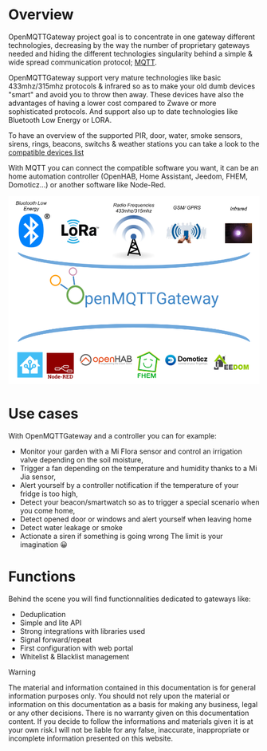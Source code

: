 # Overview
OpenMQTTGateway project goal is to concentrate in one gateway different technologies, decreasing by the way the number of proprietary gateways needed and hiding the different technologies singularity behind a simple & wide spread communication protocol; [MQTT](http://mqtt.org/).

OpenMQTTGateway support very mature technologies like basic 433mhz/315mhz protocols & infrared so as to make your old dumb devices "smart" and avoid you to throw then away. These devices have also the advantages of having a lower cost compared to Zwave or more sophisticated protocols.
And support also up to date technologies like Bluetooth Low Energy or LORA.

To have an overview of the supported PIR, door, water, smoke sensors, sirens, rings, beacons, switchs & weather stations you can take a look to the 
[compatible devices list](https://docs.google.com/spreadsheets/d/1_5fQjAixzRtepkykmL-3uN3G5bLfQ0zMajM9OBZ1bx0/edit#gid=2126158079)

With MQTT you can connect the compatible software you want, it can be an home automation controller (OpenHAB, Home Assistant, Jeedom, FHEM, Domoticz...) or another software like Node-Red.

![Overview](img/OpenMQTTGateway.png)

# Use cases
With OpenMQTTGateway and a controller you can for example:
* Monitor your garden with a Mi Flora sensor and control an irrigation valve depending on the soil moisture,
* Trigger a fan depending on the temperature and humidity thanks to a Mi Jia sensor,
* Alert yourself by a controller notification if the temperature of your fridge is too high,
* Detect your beacon/smartwatch so as to trigger a special scenario when you come home,
* Detect opened door or windows and alert yourself when leaving home
* Detect water leakage or smoke
* Actionate a siren if something is going wrong
The limit is your imagination 😀

# Functions
Behind the scene you will find functionnalities dedicated to gateways like:
* Deduplication
* Simple and lite API
* Strong integrations with libraries used
* Signal forward/repeat
* First configuration with web portal
* Whitelist & Blacklist management

> [!WARNING]
> The material and information contained in this documentation is for general information purposes only. You should not rely upon the material or information on this documentation as a basis for making any business, legal or any other decisions. There is no warranty given on this documentation content. If you decide to follow the informations and materials given it is at your own risk.I will not be liable for any false, inaccurate, inappropriate or incomplete information presented on this website.

